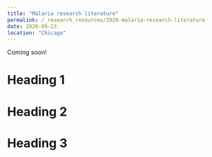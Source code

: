 ```yaml
---
title: "Malaria research literature"
permalink: /_research_resources/2020-malaria-research-literature
date: 2020-09-23
location: "Chicago"
---
```


Coming soon!

Heading 1
======

Heading 2
======

Heading 3
======
